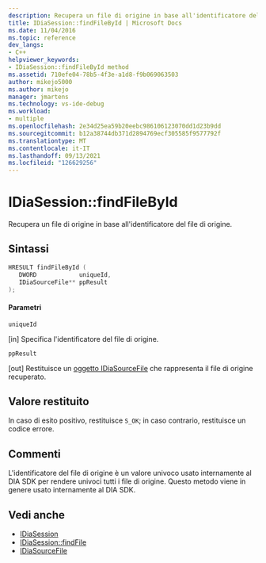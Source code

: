 ```yaml
---
description: Recupera un file di origine in base all'identificatore del file di origine.
title: IDiaSession::findFileById | Microsoft Docs
ms.date: 11/04/2016
ms.topic: reference
dev_langs:
- C++
helpviewer_keywords:
- IDiaSession::findFileById method
ms.assetid: 710efe04-78b5-4f3e-a1d8-f9b069063503
author: mikejo5000
ms.author: mikejo
manager: jmartens
ms.technology: vs-ide-debug
ms.workload:
- multiple
ms.openlocfilehash: 2e34d25ea59b20eebc986106123070dd1d23b9dd
ms.sourcegitcommit: b12a38744db371d2894769ecf305585f9577792f
ms.translationtype: MT
ms.contentlocale: it-IT
ms.lasthandoff: 09/13/2021
ms.locfileid: "126629256"
---
```

# <a name="idiasessionfindfilebyid"></a>IDiaSession::findFileById
Recupera un file di origine in base all'identificatore del file di origine.

## <a name="syntax"></a>Sintassi

```C++
HRESULT findFileById ( 
   DWORD            uniqueId,
   IDiaSourceFile** ppResult
);
```

#### <a name="parameters"></a>Parametri
 `uniqueId`

[in] Specifica l'identificatore del file di origine.

 `ppResult`

[out] Restituisce un [oggetto IDiaSourceFile](../../debugger/debug-interface-access/idiasourcefile.md) che rappresenta il file di origine recuperato.

## <a name="return-value"></a>Valore restituito
 In caso di esito positivo, restituisce `S_OK`; in caso contrario, restituisce un codice errore.

## <a name="remarks"></a>Commenti
 L'identificatore del file di origine è un valore univoco usato internamente al DIA SDK per rendere univoci tutti i file di origine. Questo metodo viene in genere usato internamente al DIA SDK.

## <a name="see-also"></a>Vedi anche
- [IDiaSession](../../debugger/debug-interface-access/idiasession.md)
- [IDiaSession::findFile](../../debugger/debug-interface-access/idiasession-findfile.md)
- [IDiaSourceFile](../../debugger/debug-interface-access/idiasourcefile.md)
